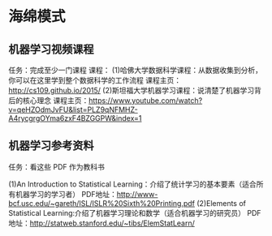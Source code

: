 # 海绵模式

## 机器学习视频课程
任务：完成至少一门课程 
课程：
 (1)哈佛大学数据科学课程：从数据收集到分析，你可以在这里学到整个数据科学的工作流程
    课程主页：http://cs109.github.io/2015/
 (2)斯坦福大学机器学习课程：说清楚了机器学习背后的核心理念
    课程主页：https://www.youtube.com/watch?v=qeHZOdmJvFU&list=PLZ9qNFMHZ-A4rycgrgOYma6zxF4BZGGPW&index=1
## 机器学习参考资料

任务：看这些 PDF 作为教科书

(1)An Introduction to Statistical Learning：介绍了统计学习的基本要素（适合所有机器学习的学习者）
  PDF地址：http://www-bcf.usc.edu/~gareth/ISL/ISLR%20Sixth%20Printing.pdf
(2)Elements of Statistical Learning:介绍了机器学习理论和数学（适合机器学习的研究员）
  PDF地址：http://statweb.stanford.edu/~tibs/ElemStatLearn/




